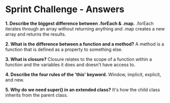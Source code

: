 # Sprint Challenge - Answers

**1. Describe the biggest difference between .forEach & .map.**
.forEach iterates through an array without returning anything and .map creates a new array and returns the results.


**2. What is the difference between a function and a method?**
A method is a function that is defined as a property to something else.


**3. What is closure?**
Closure relates to the scope of a function within a function and the variables it does and doesn't have access to.


**4. Describe the four rules of the 'this' keyword.**
Window, implicit, explicit, and new.


**5. Why do we need super() in an extended class?**
It's how the child class inherits from the parent class.